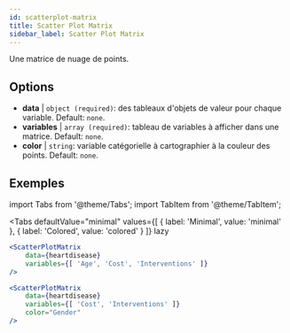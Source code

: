 ```yaml
---
id: scatterplot-matrix
title: Scatter Plot Matrix
sidebar_label: Scatter Plot Matrix
---
```


Une matrice de nuage de points.

## Options

* __data__ | `object (required)`: des tableaux d'objets de valeur pour chaque variable. Default: `none`.
* __variables__ | `array (required)`: tableau de variables à afficher dans une matrice. Default: `none`.
* __color__ | `string`: variable catégorielle à cartographier à la couleur des points. Default: `none`.


## Exemples

import Tabs from '@theme/Tabs';
import TabItem from '@theme/TabItem';

<Tabs
    defaultValue="minimal"
    values={[
        { label: 'Minimal', value: 'minimal' },
        { label: 'Colored', value: 'colored' }
    ]}
    lazy
>

<TabItem value="minimal">

```jsx live
<ScatterPlotMatrix
    data={heartdisease} 
    variables={[ 'Age', 'Cost', 'Interventions' ]}
/>
```

</TabItem>

<TabItem value="colored">

```jsx live
<ScatterPlotMatrix
    data={heartdisease} 
    variables={[ 'Cost', 'Interventions' ]}
    color="Gender"
/>
```

</TabItem>

</Tabs>
